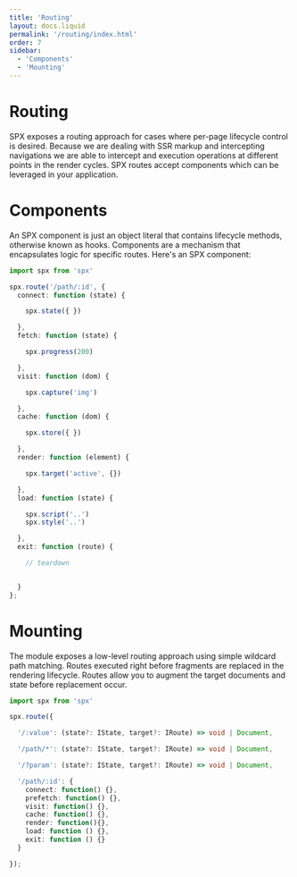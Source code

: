 ```yaml
---
title: 'Routing'
layout: docs.liquid
permalink: '/routing/index.html'
order: 7
sidebar:
  - 'Components'
  - 'Mounting'
---
```


# Routing

SPX exposes a routing approach for cases where per-page lifecycle control is desired. Because we are dealing with SSR markup and intercepting navigations we are able to intercept and execution operations at different points in the render cycles. SPX routes accept components which can be leveraged in your application.

# Components

An SPX component is just an object literal that contains lifecycle methods, otherwise known as hooks. Components are a mechanism that encapsulates logic for specific routes. Here's an SPX component:

<!-- prettier-ignore -->
```typescript
import spx from 'spx'

spx.route('/path/:id', {
  connect: function (state) {

    spx.state({ })

  },
  fetch: function (state) {

    spx.progress(200)

  },
  visit: function (dom) {

    spx.capture('img')

  },
  cache: function (dom) {

    spx.store({ })

  },
  render: function (element) {

    spx.target('active', {})

  },
  load: function (state) {

    spx.script('..')
    spx.style('..')

  },
  exit: function (route) {

    // teardown


  }
};
```

# Mounting

The module exposes a low-level routing approach using simple wildcard path matching. Routes executed right before fragments are replaced in the rendering lifecycle. Routes allow you to augment the target documents and state before replacement occur.

<!-- prettier-ignore -->
```typescript
import spx from 'spx'

spx.route({

  '/:value': (state?: IState, target?: IRoute) => void | Document,

  '/path/*': (state?: IState, target?: IRoute) => void | Document,

  '/?param': (state?: IState, target?: IRoute) => void | Document,

  '/path/:id': {
    connect: function() {},
    prefetch: function() {},
    visit: function() {},
    cache: function() {},
    render: function(){},
    load: function () {},
    exit: function () {}
  }

});
```
